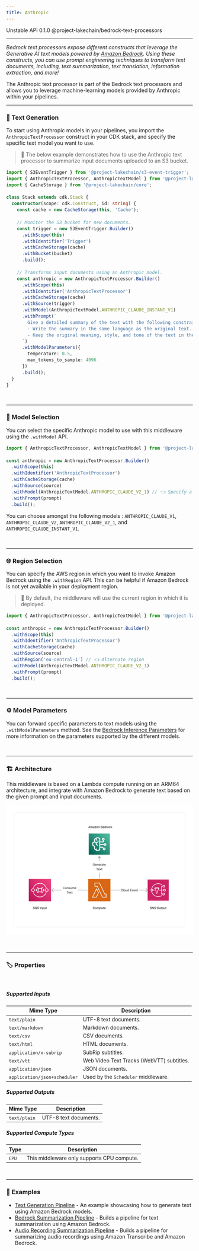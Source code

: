 ```yaml
---
title: Anthropic
---
```


<span title="Label: Pro" data-view-component="true" class="Label Label--api text-uppercase">
  Unstable API
</span>
<span title="Label: Pro" data-view-component="true" class="Label Label--version text-uppercase">
  0.1.0
</span>
<span title="Label: Pro" data-view-component="true" class="Label Label--package">
  @project-lakechain/bedrock-text-processors
</span>
<br>

---

*Bedrock text processors expose different constructs that leverage the Generative AI text models powered by [Amazon Bedrock](https://docs.aws.amazon.com/bedrock/latest/userguide/what-is-bedrock.html). Using these constructs, you can use prompt engineering techniques to transform text documents, including, text summarization, text translation, information extraction, and more!*

The Anthropic text processor is part of the Bedrock text processors and allows you to leverage machine-learning models provided by Anthropic within your pipelines.

---

### 🤖 Text Generation

To start using Anthropic models in your pipelines, you import the `AnthropicTextProcessor` construct in your CDK stack, and specify the specific text model you want to use.

> 💁 The below example demonstrates how to use the Anthropic text processor to summarize input documents uploaded to an S3 bucket.

```typescript
import { S3EventTrigger } from '@project-lakechain/s3-event-trigger';
import { AnthropicTextProcessor, AnthropicTextModel } from '@project-lakechain/bedrock-text-processors';
import { CacheStorage } from '@project-lakechain/core';

class Stack extends cdk.Stack {
  constructor(scope: cdk.Construct, id: string) {
    const cache = new CacheStorage(this, 'Cache');

    // Monitor the S3 bucket for new documents.
    const trigger = new S3EventTrigger.Builder()
      .withScope(this)
      .withIdentifier('Trigger')
      .withCacheStorage(cache)
      .withBucket(bucket)
      .build();

    // Transforms input documents using an Anthropic model.
    const anthropic = new AnthropicTextProcessor.Builder()
      .withScope(this)
      .withIdentifier('AnthropicTextProcessor')
      .withCacheStorage(cache)
      .withSource(trigger)
      .withModel(AnthropicTextModel.ANTHROPIC_CLAUDE_INSTANT_V1)
      .withPrompt(`
        Give a detailed summary of the text with the following constraints:
        - Write the summary in the same language as the original text.
        - Keep the original meaning, style, and tone of the text in the summary.
      `)
      .withModelParameters({
        temperature: 0.5,
        max_tokens_to_sample: 4096
      })
      .build();
  }
}
```

<br>

---

### 🤖 Model Selection

You can select the specific Anthropic model to use with this middleware using the `.withModel` API.

```typescript
import { AnthropicTextProcessor, AnthropicTextModel } from '@project-lakechain/bedrock-text-processors';

const anthropic = new AnthropicTextProcessor.Builder()
  .withScope(this)
  .withIdentifier('AnthropicTextProcessor')
  .withCacheStorage(cache)
  .withSource(source)
  .withModel(AnthropicTextModel.ANTHROPIC_CLAUDE_V2_1) // 👈 Specify a model
  .withPrompt(prompt)
  .build();
```

You can choose amongst the following models : `ANTHROPIC_CLAUDE_V1`, `ANTHROPIC_CLAUDE_V2`, `ANTHROPIC_CLAUDE_V2_1`, and `ANTHROPIC_CLAUDE_INSTANT_V1`.

<br>

---

### 🌐 Region Selection

You can specify the AWS region in which you want to invoke Amazon Bedrock using the `.withRegion` API. This can be helpful if Amazon Bedrock is not yet available in your deployment region.

> 💁 By default, the middleware will use the current region in which it is deployed.

```typescript
import { AnthropicTextProcessor, AnthropicTextModel } from '@project-lakechain/bedrock-text-processors';

const anthropic = new AnthropicTextProcessor.Builder()
  .withScope(this)
  .withIdentifier('AnthropicTextProcessor')
  .withCacheStorage(cache)
  .withSource(source)
  .withRegion('eu-central-1') // 👈 Alternate region
  .withModel(AnthropicTextModel.ANTHROPIC_CLAUDE_V2_1)
  .withPrompt(prompt)
  .build();
```

<br>

---

### ⚙️ Model Parameters

You can forward specific parameters to text models using the `.withModelParameters` method. See the [Bedrock Inference Parameters](https://docs.aws.amazon.com/bedrock/latest/userguide/model-parameters.html) for more information on the parameters supported by the different models.

<br>

---

### 🏗️ Architecture

This middleware is based on a Lambda compute running on an ARM64 architecture, and integrate with Amazon Bedrock to generate text based on the given prompt and input documents.

![Architecture](../../../assets/bedrock-text-generators-architecture.png)

<br>

---

### 🏷️ Properties

<br>

##### Supported Inputs

|  Mime Type  | Description |
| ----------- | ----------- |
| `text/plain` | UTF-8 text documents. |
| `text/markdown` | Markdown documents. |
| `text/csv` | CSV documents. |
| `text/html` | HTML documents. |
| `application/x-subrip` | SubRip subtitles. |
| `text/vtt` | Web Video Text Tracks (WebVTT) subtitles. |
| `application/json` | JSON documents. |
| `application/json+scheduler` | Used by the `Scheduler` middleware. |

##### Supported Outputs

|  Mime Type  | Description |
| ----------- | ----------- |
| `text/plain` | UTF-8 text documents. |

##### Supported Compute Types

| Type  | Description |
| ----- | ----------- |
| `CPU` | This middleware only supports CPU compute. |

<br>

---

### 📖 Examples

- [Text Generation Pipeline](https://github.com/awslabs/project-lakechain/tree/main/examples/simple-pipelines/text-generation-pipeline) - An example showcasing how to generate text using Amazon Bedrock models.
- [Bedrock Summarization Pipeline](https://github.com/awslabs/project-lakechain/tree/main/examples/simple-pipelines/summarization-pipelines/bedrock-summarization-pipeline) - Builds a pipeline for text summarization using Amazon Bedrock.
- [Audio Recording Summarization Pipeline](https://github.com/awslabs/project-lakechain/tree/main/examples/simple-pipelines/summarization-pipelines/audio-recording-summarization-pipeline) - Builds a pipeline for summarizing audio recordings using Amazon Transcribe and Amazon Bedrock.
